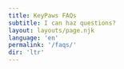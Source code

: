 ```yaml
---
title: KeyPaws FAQs
subtitle: I can haz questions?
layout: layouts/page.njk 
language: 'en'
permalink: '/faqs/'
dir: 'ltr'
---
```



